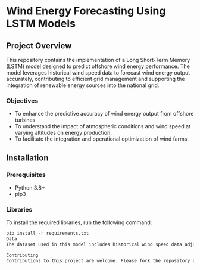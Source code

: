 # Wind Energy Forecasting Using LSTM Models

## Project Overview
This repository contains the implementation of a Long Short-Term Memory (LSTM) model designed to predict offshore wind energy performance. The model leverages historical wind speed data to forecast wind energy output accurately, contributing to efficient grid management and supporting the integration of renewable energy sources into the national grid.

### Objectives
- To enhance the predictive accuracy of wind energy output from offshore turbines.
- To understand the impact of atmospheric conditions and wind speed at varying altitudes on energy production.
- To facilitate the integration and operational optimization of wind farms.

## Installation

### Prerequisites
- Python 3.8+
- pip3

### Libraries
To install the required libraries, run the following command:
```bash
pip install -r requirements.txt
Data
The dataset used in this model includes historical wind speed data adjusted for turbine hub heights, sourced from the Met Office MIDAS Open database. For confidentiality and licensing reasons, the data is not included in this repository.

Contributing
Contributions to this project are welcome. Please fork the repository and submit a pull request with your suggested changes.
